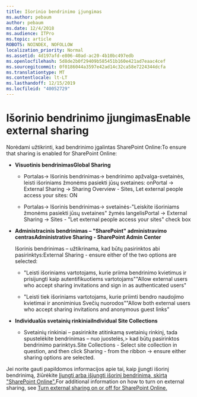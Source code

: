 ```yaml
---
title: Išorinio bendrinimo įjungimas
ms.author: pebaum
author: pebaum
ms.date: 12/4/2018
ms.audience: ITPro
ms.topic: article
ROBOTS: NOINDEX, NOFOLLOW
localization_priority: Normal
ms.assetid: 4d197afd-e806-40ad-ac20-4b10bc497edb
ms.openlocfilehash: 5d8de2b0f29409b585451b160e421ad7eaac4cef
ms.sourcegitcommit: 0f0186044a3597e42ad14c32ca58e7224344dcfa
ms.translationtype: MT
ms.contentlocale: lt-LT
ms.lasthandoff: 12/15/2019
ms.locfileid: "40052729"
---
```

# <a name="enable-external-sharing"></a><span data-ttu-id="9b709-102">Išorinio bendrinimo įjungimas</span><span class="sxs-lookup"><span data-stu-id="9b709-102">Enable external sharing</span></span>

 <span data-ttu-id="9b709-103">Norėdami užtikrinti, kad bendrinimo įgalintas SharePoint Online:</span><span class="sxs-lookup"><span data-stu-id="9b709-103">To ensure that sharing is enabled for SharePoint Online:</span></span>
  
- <span data-ttu-id="9b709-104">**Visuotinis bendrinimas**</span><span class="sxs-lookup"><span data-stu-id="9b709-104">**Global Sharing**</span></span>
    
  - <span data-ttu-id="9b709-105">Portalas-\> Išorinis bendrinimas-\> bendrinimo apžvalga-svetainės, leisti išoriniams žmonėms pasiekti jūsų svetaines: on</span><span class="sxs-lookup"><span data-stu-id="9b709-105">Portal -\> External Sharing -\> Sharing Overview - Sites, Let external people access your sites: ON</span></span>
    
  - <span data-ttu-id="9b709-106">Portalas-\> Išorinis bendrinimas-\> svetainės-"Leiskite išoriniams žmonėms pasiekti jūsų svetaines" žymės langelis</span><span class="sxs-lookup"><span data-stu-id="9b709-106">Portal -\> External Sharing -\> Sites - "Let external people access your sites" check box</span></span>
    
- <span data-ttu-id="9b709-107">**Administracinis bendrinimas – "SharePoint" administravimo centras**</span><span class="sxs-lookup"><span data-stu-id="9b709-107">**Administrative Sharing - SharePoint Admin Center**</span></span>
    
    <span data-ttu-id="9b709-108">Išorinis bendrinimas – užtikrinama, kad būtų pasirinktos abi pasirinktys:</span><span class="sxs-lookup"><span data-stu-id="9b709-108">External Sharing - ensure either of the two options are selected:</span></span>
    
  - <span data-ttu-id="9b709-109">"Leisti išoriniams vartotojams, kurie priima bendrinimo kvietimus ir prisijungti kaip autentifikuotiems vartotojams"</span><span class="sxs-lookup"><span data-stu-id="9b709-109">"Allow external users who accept sharing invitations and sign in as authenticated users"</span></span>
    
  - <span data-ttu-id="9b709-110">"Leisti tiek išoriniams vartotojams, kurie priimti bendro naudojimo kvietimai ir anoniminius Svečių nuorodos"</span><span class="sxs-lookup"><span data-stu-id="9b709-110">"Allow both external users who accept sharing invitations and anonymous guest links"</span></span>
    
- <span data-ttu-id="9b709-111">**Individualūs svetainių rinkiniai**</span><span class="sxs-lookup"><span data-stu-id="9b709-111">**Individual Site Collections**</span></span>
    
  - <span data-ttu-id="9b709-112">Svetainių rinkiniai – pasirinkite atitinkamą svetainių rinkinį, tada spustelėkite bendrinimas – nuo juostelės,\> kad būtų pasirinktos bendrinimo parinktys.</span><span class="sxs-lookup"><span data-stu-id="9b709-112">Site Collections - Select site collection in question, and then click Sharing - from the ribbon -\> ensure either sharing options are selected.</span></span>
    
<span data-ttu-id="9b709-113">Jei norite gauti papildomos informacijos apie tai, kaip įjungti išorinį bendrinimą, žiūrėkite [Įjungti arba išjungti išorinį bendrinimą, skirtą "SharePoint Online".](https://go.microsoft.com/fwlink/?linkid=2047681&amp;clcid=0x409)</span><span class="sxs-lookup"><span data-stu-id="9b709-113">For additional information on how to turn on external sharing, see [Turn external sharing on or off for SharePoint Online.](https://go.microsoft.com/fwlink/?linkid=2047681&amp;clcid=0x409)</span></span>
  

